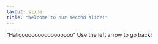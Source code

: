 ```yaml
---
layout: slide
title: "Welcome to our second slide!"
---
```

"Hallooooooooooooooooo"
Use the left arrow to go back!
